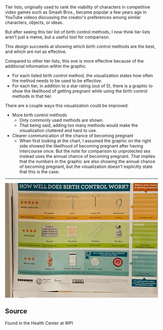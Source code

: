 Tier lists, originally used to rank the viability of characters in competitive video games such as Smash Bros., became popular a few years ago in YouTube videos discussing the creator's preferences among similar characters, objects, or ideas.

But after seeing this tier list of birth control methods, I now think tier lists aren't just a meme, but a useful tool for comparison.

This design succeeds at showing which birth control methods are the best, and which are not as effective.

Compared to other tier lists, this one is more effective because of the additional information within the graphic.
- For each listed birth control method, the visualization states how often the method needs to be used to be effective.
- For each tier, in addition to a star rating (out of 5), there is a graphic to show the likelihood of getting pregnant while using the birth control methods in that tier.

There are a couple ways this visualization could be improved: 
- More birth control methods
  - Only commonly used methods are shown. 
  - That being said, adding too many methods would make the visualization cluttered and hard to use.
- Clearer communication of the chance of becoming pregnant
  - When first looking at the chart, I assumed the graphic on the right side showed the likelihood of becoming pregnant after having intercourse once. But the note for comparison to unprotected sex instead uses the annual chance of becoming pregnant. That implies that the numbers in the graphic are also showing the annual chance of becoming pregnant, but the visualization doesn't explicitly state that this is the case.

---
![vis](/images/reflection-birth-control.jpg)

Source
---
Found in the Health Center at WPI
